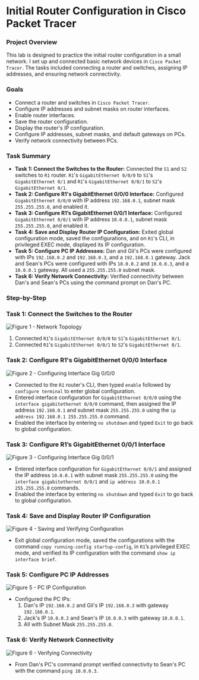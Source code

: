 # Initial Router Configuration in Cisco Packet Tracer

### Project Overview

This lab is designed to practice the initial router configuration in a small network. I set up and connected basic network devices in `Cisco Packet Tracer`. The tasks included connecting a router and switches, assigning IP addresses, and ensuring network connectivity.

### Goals

* Connect a router and switches in `Cisco Packet Tracer`.
* Configure IP addresses and subnet masks on router interfaces.
* Enable router interfaces.
* Save the router configuration.
* Display the router's IP configuration.
* Configure IP addresses, subnet masks, and default gateways on PCs.
* Verify network connectivity between PCs.

### Task Summary

* **Task 1: Connect the Switches to the Router:** Connected the `S1` and `S2` switches to `R1` router. `R1`'s `GigabitEthernet 0/0/0` to `S1`'s `GigabitEthernet 0/1` and `R1`'s `GigabitEthernet 0/0/1` to `S2`'s `GigabitEthernet 0/1`.
* **Task 2: Configure R1's GigabitEthernet 0/0/0 Interface:** Configured `GigabitEthernet 0/0/0` with IP address `192.168.0.1`, subnet mask `255.255.255.0`, and enabled it.
* **Task 3: Configure R1’s GigabitEthernet 0/0/1 Interface:** Configured `GigabitEthernet 0/0/1` with IP address `10.0.0.1`, subnet mask `255.255.255.0`, and enabled it.
* **Task 4: Save and Display Router IP Configuration:** Exited global configuration mode, saved the configurations, and on `R1`'s CLI, in privileged EXEC mode, displayed its IP configuration.
* **Task 5: Configure PC IP Addresses:** Dan and Gil's PCs were configured with IPs `192.168.0.2` and `192.168.0.3`, and a `192.168.0.1` gateway. Jack and Sean's PCs were configured with IPs `10.0.0.2` and `10.0.0.3`, and a `10.0.0.1` gateway. All used a `255.255.255.0` subnet mask.
* **Task 6: Verify Network Connectivity:** Verified connectivity between Dan's and Sean's PCs using the command prompt on Dan's PC.

### Step-by-Step

### Task 1: Connect the Switches to the Router

![Figure 1 - Network Topology](https://placehold.co/800x450/cccccc/333333?text=Figure+1+-+Network+Topology)

1.  Connected `R1`'s `GigabitEthernet 0/0/0` to `S1`'s `GigabitEthernet 0/1`.
2.  Connected `R1`'s `GigabitEthernet 0/0/1` to `S2`'s `GigabitEthernet 0/1`.

### Task 2: Configure R1's GigabitEthernet 0/0/0 Interface

![Figure 2 - Configuring Interface Gig 0/0/0](https://placehold.co/800x450/cccccc/333333?text=Figure+2+-+Configuring+Interface+Gig+0%2F0%2F0)

* Connected to the `R1` router's CLI, then typed `enable` followed by `configure terminal` to enter global configuration.
* Entered interface configuration for `GigabitEthernet 0/0/0` using the `interface gigabitethernet 0/0/0` command, then assigned the IP address `192.168.0.1` and subnet mask `255.255.255.0` using the `ip address 192.168.0.1 255.255.255.0` command.
* Enabled the interface by entering `no shutdown` and typed `Exit` to go back to global configuration.

### Task 3: Configure R1’s GigabitEthernet 0/0/1 Interface

![Figure 3 - Configuring Interface Gig 0/0/1](https://placehold.co/800x450/cccccc/333333?text=Figure+3+-+Configuring+Interface+Gig+0%2F0%2F1)

* Entered interface configuration for `GigabitEthernet 0/0/1` and assigned the IP address `10.0.0.1` with subnet mask `255.255.255.0` using the `interface gigabitethernet 0/0/1` and `ip address 10.0.0.1 255.255.255.0` commands.
* Enabled the interface by entering `no shutdown` and typed `Exit` to go back to global configuration.

### Task 4: Save and Display Router IP Configuration

![Figure 4 - Saving and Verifying Configuration](https://placehold.co/800x450/cccccc/333333?text=Figure+4+-+Saving+and+Verifying+Configuration)

* Exit global configuration mode, saved the configurations with the command `copy running-config startup-config`, in `R1`’s privileged EXEC mode, and verified its IP configuration with the command `show ip interface brief`.

### Task 5: Configure PC IP Addresses

![Figure 5 - PC IP Configuration](https://placehold.co/800x450/cccccc/333333?text=Figure+5+-+PC+IP+Configuration)

* Configured the PC IPs:
    1.  Dan's IP `192.168.0.2` and Gil's IP `192.168.0.3` with gateway `192.168.0.1`.
    2.  Jack's IP `10.0.0.2` and Sean's IP `10.0.0.3` with gateway `10.0.0.1`.
    3.  All with Subnet Mask `255.255.255.0`.

### Task 6: Verify Network Connectivity

![Figure 6 - Verifying Connectivity](https://placehold.co/800x450/cccccc/333333?text=Figure+6+-+Verifying+Connectivity)

* From Dan's PC's command prompt verified connectivity to Sean's PC with the command `ping 10.0.0.3`.
